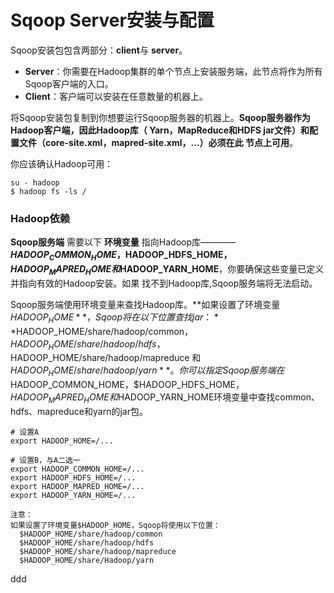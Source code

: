 Sqoop Server安装与配置
=================================================================================
Sqoop安装包包含两部分：**client**与 **server**。
+ **Server**：你需要在Hadoop集群的单个节点上安装服务端，此节点将作为所有Sqoop客户端的入口。
+ **Client**：客户端可以安装在任意数量的机器上。

将Sqoop安装包复制到你想要运行Sqoop服务器的机器上。**Sqoop服务器作为Hadoop客户端，因此Hadoop库（
Yarn，MapReduce和HDFS jar文件）和配置文件（core-site.xml，mapred-site.xml，...）必须在此
节点上可用**。

你应该确认Hadoop可用：
```shell
su - hadoop
$ hadoop fs -ls /
```

### Hadoop依赖
**Sqoop服务端** 需要以下 **环境变量** 指向Hadoop库———— **$HADOOP_COMMON_HOME，$HADOOP_HDFS_HOME，
$HADOOP_MAPRED_HOME和$HADOOP_YARN_HOME**，你要确保这些变量已定义并指向有效的Hadoop安装。如果
找不到Hadoop库,Sqoop服务端将无法启动。

Sqoop服务端使用环境变量来查找Hadoop库。**如果设置了环境变量$HADOOP_HOME**，Sqoop将在以下位置查找jar：
**$HADOOP_HOME/share/hadoop/common，$HADOOP_HOME/share/hadoop/hdfs，$HADOOP_HOME/share/hadoop/mapreduce
和$HADOOP_HOME/share/hadoop/yarn**。你可以指定Sqoop服务端在$HADOOP_COMMON_HOME，$HADOOP_HDFS_HOME，
$HADOOP_MAPRED_HOME和$HADOOP_YARN_HOME环境变量中查找common、hdfs、mapreduce和yarn的jar包。
```shell
# 设置A
export HADOOP_HOME=/...

# 设置B，与A二选一
export HADOOP_COMMON_HOME=/...
export HADOOP_HDFS_HOME=/...
export HADOOP_MAPRED_HOME=/...
export HADOOP_YARN_HOME=/...
```
```
注意：
如果设置了环境变量$HADOOP_HOME，Sqoop将使用以下位置：
  $HADOOP_HOME/share/hadoop/common
  $HADOOP_HOME/share/hadoop/hdfs
  $HADOOP_HOME/share/hadoop/mapreduce
  $HADOOP_HOME/share/Hadoop/yarn 
```




































ddd
